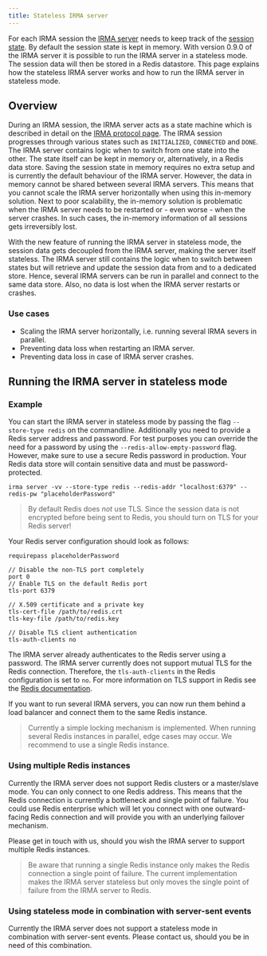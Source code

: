 ```yaml
---
title: Stateless IRMA server
---
```


For each IRMA session the [IRMA server](irma-server.md) needs to keep track of the [session state](irma-protocol#the-session-state). 
By default the session state is kept in memory. With version 0.9.0 of the IRMA server it is possible to run the IRMA server in a stateless mode. The session data will then be stored in a Redis datastore. This page explains how the stateless IRMA server works and how to run the IRMA server in stateless mode.

## Overview
During an IRMA session, the IRMA server acts as a state machine which is described in detail on the [IRMA protocol page](http://localhost:3000/docs/next/irma-protocol#the-session-state). The IRMA session progresses through various states such as `INITIALIZED`, `CONNECTED` and `DONE`. The IRMA server contains logic when to switch from one state into the other. The state itself can be kept in memory or, alternatively, in a Redis data store. Saving the session state in memory requires no extra setup and is currently the default behaviour of the IRMA server. However, the data in memory cannot be shared between several IRMA servers. This means that you cannot scale the IRMA server horizontally when using this in-memory solution. Next to poor scalability, the in-memory solution is problematic when the IRMA server needs to be restarted or - even worse - when the server crashes. In such cases, the in-memory information of all sessions gets irreversibly lost.

With the new feature of running the IRMA server in stateless mode, the session data gets decoupled from the IRMA server, making the server itself stateless. The IRMA server still contains the logic when to switch between states but will retrieve and update the session data from and to a dedicated store. Hence, several IRMA servers can be run in parallel and connect to the same data store. Also, no data is lost when the IRMA server restarts or crashes.

### Use cases
* Scaling the IRMA server horizontally, i.e. running several IRMA severs in parallel.
* Preventing data loss when restarting an IRMA server.
* Preventing data loss in case of IRMA server crashes.

## Running the IRMA server in stateless mode
### Example
You can start the IRMA server in stateless mode by passing the flag `--store-type redis` on the commandline. Additionally you need to provide a Redis server address and password. For test purposes you can override the need for a password by using the `--redis-allow-empty-password` flag. However, make sure to use a secure Redis password in production. Your Redis data store will contain sensitive data and must be password-protected.

```
irma server -vv --store-type redis --redis-addr "localhost:6379" --redis-pw "placeholderPassword"
```

> By default Redis does _not_ use TLS. Since the session data is not encrypted before being sent to Redis, you should turn on TLS for your Redis server!

Your Redis server configuration should look as follows:
```
requirepass placeholderPassword

// Disable the non-TLS port completely
port 0
// Enable TLS on the default Redis port
tls-port 6379

// X.509 certificate and a private key
tls-cert-file /path/to/redis.crt
tls-key-file /path/to/redis.key

// Disable TLS client authentication
tls-auth-clients no
```

The IRMA server already authenticates to the Redis server using a password. The IRMA server currently does not support mutual TLS for the Redis connection. Therefore, the `tls-auth-clients` in the Redis configuration is set to `no`. For more information on TLS support in Redis see the [Redis documentation](https://redis.io/topics/encryption).

If you want to run several IRMA servers, you can now run them behind a load balancer and connect them to the same Redis instance.

> Currently a simple locking mechanism is implemented. When running several Redis instances in parallel, edge cases may occur. We recommend to use a single Redis instance.

### Using multiple Redis instances
Currently the IRMA server does not support Redis clusters or a master/slave mode. You can only connect to one Redis address. This means that the Redis connection is currently a bottleneck and single point of failure. You could use Redis enterprise which will let you connect with one outward-facing Redis connection and will provide you with an underlying failover mechanism.  

Please get in touch with us, should you wish the IRMA server to support multiple Redis instances.

> Be aware that running a single Redis instance only makes the Redis connection a single point of failure. The current implementation makes the IRMA server stateless but only moves the single point of failure from the IRMA server to Redis.

### Using stateless mode in combination with server-sent events
Currently the IRMA server does not support a stateless mode in combination with server-sent events. Please contact us, should you be in need of this combination.